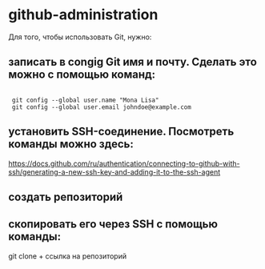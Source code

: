 # github-administration

Для того, чтобы использовать Git, нужно:
## записать в congig Git имя и почту. Сделать это можно с помощью команд:
<code>
 git config --global user.name "Mona Lisa" 
 git config --global user.email johndoe@example.com
</code>

## установить SSH-соединение. Посмотреть команды можно здесь:
https://docs.github.com/ru/authentication/connecting-to-github-with-ssh/generating-a-new-ssh-key-and-adding-it-to-the-ssh-agent

## создать репозиторий

## скопировать его через SSH с помощью команды:
git clone + ссылка на репозиторий


